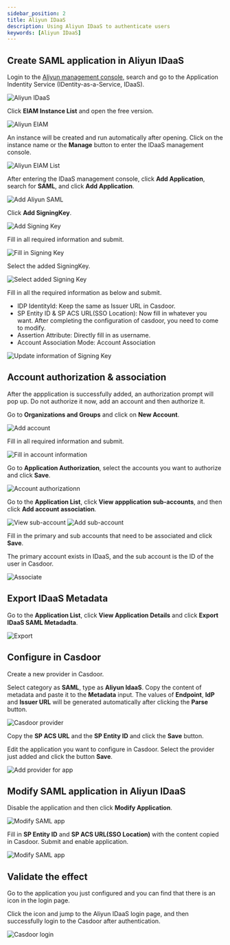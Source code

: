 ```yaml
---
sidebar_position: 2
title: Aliyun IDaaS
description: Using Aliyun IDaaS to authenticate users
keywords: [Aliyun IDaaS]
---
```


## Create SAML application in Aliyun IDaaS

Login to the [Aliyun management console](https://account.aliyun.com/), search and go to the Application Indentity Service (IDentity-as-a-Service, IDaaS).

![Aliyun IDaaS](/img/providers/SAML/aliyun.png)

Click **EIAM Instance List** and open the free version.

![Aliyun EIAM](/img/providers/SAML/aliyun_eiam.png)

An instance will be created and run automatically after opening. Click on the instance name or the **Manage** button to enter the IDaaS management console.

![Aliyun EIAM List](/img/providers/SAML/aliyun_eiam_list.png)

After entering the IDaaS management console, click **Add Application**, search for **SAML**, and click **Add Application**.

![Add Aliyun SAML](/img/providers/SAML/aliyun_saml_add.png)

Click **Add SigningKey**.

![Add Signing Key](/img/providers/SAML/aliyun_saml_signingkey.png)

Fill in all required information and submit.

![Fill in Signing Key](/img/providers/SAML/aliyun_saml_signingkey_input.png)

Select the added SigningKey.

![Select added Signing Key](/img/providers/SAML/aliyun_saml_signingkey_select.png)

Fill in all the required information as below and submit.

- IDP IdentityId: Keep the same as Issuer URL in Casdoor.
- SP Entity ID & SP ACS URL(SSO Location): Now fill in whatever you want. After completing the configuration of casdoor, you need to come to modify.
- Assertion Attribute: Directly fill in as username.
- Account Association Mode: Account Association

![Update information of Signing Key](/img/providers/SAML/aliyun_saml_signingkey_update.png)

## Account authorization & association

After the appplication is successfully added, an authorization prompt will pop up. Do not authorize it now, add an account and then authorize it.

Go to **Organizations and Groups** and click on **New Account**.

![Add account](/img/providers/SAML/aliyun_account.png)

Fill in all required information and submit.

![Fill in account information](/img/providers/SAML/aliyun_account_add.png)

Go to **Application Authorization**, select the accounts you want to authorize and click **Save**.

![Account authorizationn](/img/providers/SAML/aliyun_account_authorization.png)

Go to the **Application List**, click **View appplication sub-accounts**, and then click **Add account association**.

![View sub-account](/img/providers/SAML/aliyun_subaccount_view.png)
![Add sub-account](/img/providers/SAML/aliyun_subaccount_add.png)

Fill in the primary and sub accounts that need to be associated and click **Save**. 

The primary account exists in IDaaS, and the sub account is the ID of the user in Casdoor.

![Associate](/img/providers/SAML/aliyun_subaccount_input.png)

## Export IDaaS Metadata

Go to the **Application List**, click **View Application Details** and click **Export IDaaS SAML Metadadta**.

![Export](/img/providers/SAML/aliyun_saml_metadata.png)

## Configure in Casdoor

Create a new provider in Casdoor.

Select category as **SAML**, type as **Aliyun IdaaS**. Copy the content of metadata and paste it to the **Metadata** input. The values of **Endpoint**, **IdP** and **Issuer URL** will be generated automatically after clicking the **Parse** button.

![Casdoor provider](/img/providers/SAML/aliyun_casdoor.png)

Copy the **SP ACS URL** and the **SP Entity ID** and click the **Save** button.

Edit the application you want to configure in Casdoor. Select the provider just added and click the button **Save**.

![Add provider for app](/img/providers/SAML/aliyun_casdoor_provider.png)

## Modify SAML application in Aliyun IDaaS

Disable the application and then click **Modify Application**.

![Modify SAML app](/img/providers/SAML/aliyun_saml_modify.png)

Fill in **SP Entity ID** and **SP ACS URL(SSO Location)** with the content copied in Casdoor. Submit and enable application.

![Modify SAML app](/img/providers/SAML/aliyun_saml_modify_input.png)

## Validate the effect

Go to the application you just configured and you can find that there is an icon in the login page. 

Click the icon and jump to the Aliyun IDaaS login page, and then successfully login to the Casdoor after authentication.

![Casdoor login](/img/providers/SAML/aliyun_casdoor_login.gif)